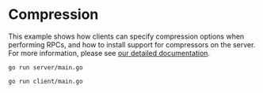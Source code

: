 # Compression

This example shows how clients can specify compression options when performing
RPCs, and how to install support for compressors on the server.  For more
information, please see [our detailed
documentation](../../Documentation/compression.md).

```
go run server/main.go
```

```
go run client/main.go
```
